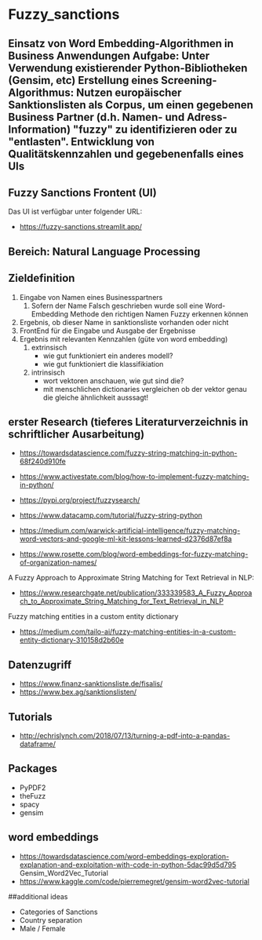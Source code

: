 # Fuzzy_sanctions

Einsatz von Word Embedding-Algorithmen in Business Anwendungen
Aufgabe: Unter Verwendung existierender Python-Bibliotheken (Gensim, etc) Erstellung eines Screening-Algorithmus: Nutzen europäischer Sanktionslisten als Corpus, um einen gegebenen Business Partner (d.h. Namen- und Adress-Information) "fuzzy" zu identifizieren oder zu "entlasten". Entwicklung von Qualitätskennzahlen und gegebenenfalls eines UIs
---

## Fuzzy Sanctions Frontent (UI)

Das UI ist verfügbar unter folgender URL:

- https://fuzzy-sanctions.streamlit.app/

Bereich: Natural Language Processing
---
## Zieldefinition
1. Eingabe von Namen eines Businesspartners
   1. Sofern der Name Falsch geschrieben wurde soll eine Word-Embedding Methode den richtigen Namen Fuzzy erkennen können
2. Ergebnis, ob dieser Name in sanktionsliste vorhanden oder nicht
3. FrontEnd für die Eingabe und Ausgabe der Ergebnisse
4. Ergebnis mit relevanten Kennzahlen (güte von word embedding)
   1. extrinsisch
      - wie gut funktioniert ein anderes modell?
      - wie gut funktioniert die klassifikiation
   2. intrinsisch
      - wort vektoren anschauen, wie gut sind die? 
      - mit menschlichen dictionaries vergleichen ob der vektor genau die gleiche ähnlichkeit ausssagt!

## erster Research (tieferes Literaturverzeichnis in schriftlicher Ausarbeitung)
- https://towardsdatascience.com/fuzzy-string-matching-in-python-68f240d910fe
- https://www.activestate.com/blog/how-to-implement-fuzzy-matching-in-python/
- https://pypi.org/project/fuzzysearch/
- https://www.datacamp.com/tutorial/fuzzy-string-python

- https://medium.com/warwick-artificial-intelligence/fuzzy-matching-word-vectors-and-google-ml-kit-lessons-learned-d2376d87ef8a
- https://www.rosette.com/blog/word-embeddings-for-fuzzy-matching-of-organization-names/

A Fuzzy Approach to Approximate String Matching for Text Retrieval in NLP:
- https://www.researchgate.net/publication/333339583_A_Fuzzy_Approach_to_Approximate_String_Matching_for_Text_Retrieval_in_NLP
  
Fuzzy matching entities in a custom entity dictionary
- https://medium.com/tailo-ai/fuzzy-matching-entities-in-a-custom-entity-dictionary-310158d2b60e
## Datenzugriff
- https://www.finanz-sanktionsliste.de/fisalis/
- https://www.bex.ag/sanktionslisten/

## Tutorials
- http://echrislynch.com/2018/07/13/turning-a-pdf-into-a-pandas-dataframe/

## Packages
- PyPDF2
- theFuzz
- spacy
- gensim

## word embeddings
- https://towardsdatascience.com/word-embeddings-exploration-explanation-and-exploitation-with-code-in-python-5dac99d5d795
Gensim_Word2Vec_Tutorial
- https://www.kaggle.com/code/pierremegret/gensim-word2vec-tutorial

##additional ideas
- Categories of Sanctions
- Country separation
- Male / Female 

